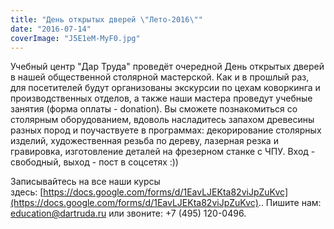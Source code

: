 ```yaml
---
title: "День открытых дверей \"Лето-2016\""
date: "2016-07-14"
coverImage: "J5E1eM-MyF0.jpg"
---
```


Учебный центр "Дар Труда" проведёт очередной День открытых дверей в нашей общественной столярной мастерской. Как и в прошлый раз, для посетителей будут организованы экскурсии по цехам коворкинга и производственных отделов, а также наши мастера проведут учебные занятия (форма оплаты - donation). Вы сможете познакомиться со столярным оборудованием, вдоволь насладитесь запахом древесины разных пород и поучаствуете в программах: декорирование столярных изделий, художественная резьба по дереву, лазерная резка и гравировка, изготовление деталей на фрезерном станке с ЧПУ. Вход - свободный, выход - пост в соцсетях :))

Записывайтесь на все наши курсы здесь: [https://docs.google.com/forms/d/1EavLJEKta82viJpZuKvc](https://docs.google.com/forms/d/1EavLJEKta82viJpZuKvc).. Пишите нам: [education@dartruda.ru](https://vk.com/write?email=education@dartruda.ru) или звоните: +7 (495) 120-0496.

